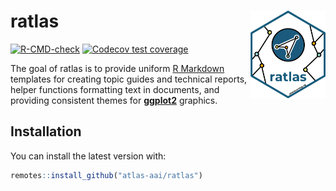 
<!-- README.md is generated from README.Rmd. Please edit that file -->

# ratlas <img src="man/figures/ratlas-large.png" align="right" width="120" />

<!-- badges: start -->

[![R-CMD-check](https://github.com/atlas-aai/ratlas/workflows/R-CMD-check/badge.svg)](https://github.com/atlas-aai/ratlas/actions)
[![Codecov test
coverage](https://codecov.io/gh/atlas-aai/ratlas/branch/main/graph/badge.svg)](https://codecov.io/gh/atlas-aai/ratlas?branch=main)
<!-- badges: end -->

The goal of ratlas is to provide uniform [R
Markdown](https://bookdown.org/yihui/rmarkdown/) templates for creating
topic guides and technical reports, helper functions formatting text in
documents, and providing consistent themes for
[**ggplot2**](https://ggplot2.tidyverse.org) graphics.

## Installation

You can install the latest version with:

``` r
remotes::install_github("atlas-aai/ratlas")
```
